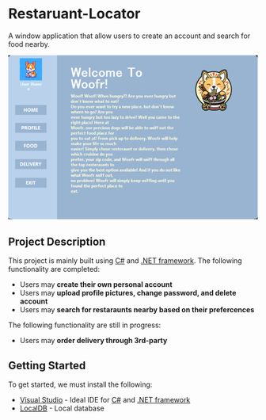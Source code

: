 # Restaruant-Locator
A window application that allow users to create an account and search for food nearby.

![Woofr Snippet](https://github.com/antdoan123/Restaruant-Locator/blob/main/WoofrSnippet.png)

## Project Description

This project is mainly built using [C#](https://www.w3schools.com/cs/cs_intro.php) and [.NET framework](https://dotnet.microsoft.com/en-us/learn/dotnet/what-is-dotnet-framework). The following functionality are completed:

- Users may **create their own personal account**
- Users may **upload profile pictures, change password, and delete account**
- Users may **search for restaraunts nearby based on their prefercences**

The following functionality are still in progress:

- Users may **order delivery through 3rd-party**

## Getting Started

To get started, we must install the following:

- [Visual Studio](https://visualstudio.microsoft.com/downloads/)  - Ideal IDE for [C#](https://www.w3schools.com/cs/cs_intro.php) and [.NET framework](https://dotnet.microsoft.com/en-us/learn/dotnet/what-is-dotnet-framework)
- [LocalDB](https://www.sqlshack.com/install-microsoft-sql-server-express-localdb/) - Local database 
